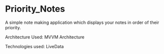 # Priority_Notes
A simple note making application which displays your notes in order of their priority.

Architecture Used: MVVM Architecture

Technologies used: LiveData


